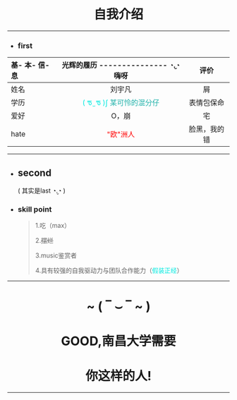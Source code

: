 <h1><center>自我介绍</center></h1>

- - -
* <h3>first</h3>


|基- 本- 信- 息 |光辉的履历 --------------- ◔.̮◔嗨呀|评价|
|:--    |:---:|:---:|
|姓名|刘宇凡|屑|
|学历|<font color=lightseagre>( ᖛ ̫ ᖛ )ʃ </font><font color=LightSeaGreen> 某可怜的混分仔</font>|表情包保命|
|爱好|O，崩|宅|
|hate|<font color=red>"欧"洲人</font>|脸黑，我的错|

</div>

- - -
* <h2>second </h2> 
  ( 其实是last ◔.̮◔ )
* <h3>skill point</h3>
  
  > 1.吃（max）
  > 
  >2.~~摆烂~~
  > 
  >3.music鉴赏者
  > 
  >4.具有较强的自我驱动力与团队合作能力（<font color=lightseagre>假装正经</font>）

* * *
<h1><center>~  ( ‾ ⌣ ‾ ~ )</center></h1>
<h1><center>GOOD,南昌大学需要</center></h1>
<h1><center>你这样的人!</center></h1>

* * *
